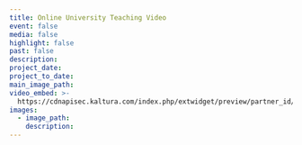 ```yaml
---
title: Online University Teaching Video
event: false
media: false
highlight: false
past: false
description:
project_date:
project_to_date:
main_image_path:
video_embed: >-
  https://cdnapisec.kaltura.com/index.php/extwidget/preview/partner_id/941911/uiconf_id/38868771/entry_id/1_r57kkhyx/embed/dynamic
images:
  - image_path:
    description:
---
```


